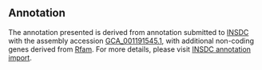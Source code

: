 

Annotation
----------

The annotation presented is derived from annotation submitted to
[INSDC](http://www.insdc.org) with the assembly accession
[GCA\_001191545.1](http://www.ebi.ac.uk/ena/data/view/GCA_001191545.1),
with additional non-coding genes derived from
[Rfam](http://rfam.xfam.org/). For more details, please visit [INSDC
annotation
import](http://ensemblgenomes.org/info/data/insdc_annotation).
